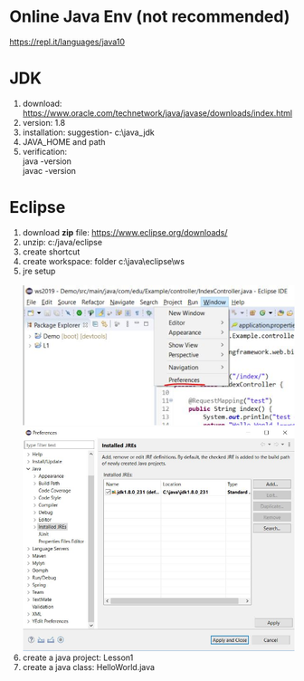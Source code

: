 # Online Java Env (not recommended)
https://repl.it/languages/java10 <br>

# JDK
1. download: https://www.oracle.com/technetwork/java/javase/downloads/index.html <br>
2. version: 1.8 <br>
3. installation: suggestion- c:\java_jdk <br>
4. JAVA_HOME and path<br>
5. verification:<br>
   java -version<br>
   javac -version<br>
   
# Eclipse
1. download **zip** file: https://www.eclipse.org/downloads/ <br>
2. unzip:  c:/java/eclipse<br>
3. create shortcut<br>
4. create workspace:  folder c:\java\eclipse\ws<br>
5. jre setup<br><br>
![alt text](https://github.com/ryanxiaocanada/Java/blob/master/eclipse_preference.JPG "jre")<br>
![alt text](https://github.com/ryanxiaocanada/Java/blob/master/eclipse_jre.JPG "jre")<br>
6. create a java project: Lesson1<br>
7. create a java class: HelloWorld.java<br>
